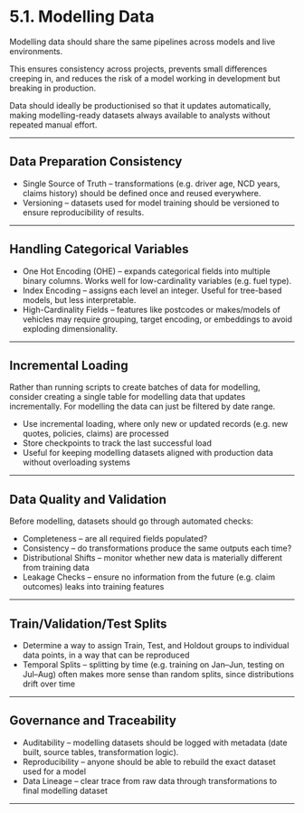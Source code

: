 # 5.1. Modelling Data

Modelling data should share the same pipelines across models and live environments.  

This ensures consistency across projects, prevents small differences creeping in, and reduces the risk of a model working in development but breaking in production.  

Data should ideally be productionised so that it updates automatically, making modelling-ready datasets always available to analysts without repeated manual effort.  

---

## Data Preparation Consistency

- Single Source of Truth – transformations (e.g. driver age, NCD years, claims history) should be defined once and reused everywhere.  
- Versioning – datasets used for model training should be versioned to ensure reproducibility of results.  

---

## Handling Categorical Variables

- One Hot Encoding (OHE) – expands categorical fields into multiple binary columns. Works well for low-cardinality variables (e.g. fuel type).  
- Index Encoding – assigns each level an integer. Useful for tree-based models, but less interpretable.  
- High-Cardinality Fields – features like postcodes or makes/models of vehicles may require grouping, target encoding, or embeddings to avoid exploding dimensionality.  

---

## Incremental Loading

Rather than running scripts to create batches of data for modelling, consider creating a single table for modelling data that updates incrementally. For modelling the data can just be filtered by date range. 

- Use incremental loading, where only new or updated records (e.g. new quotes, policies, claims) are processed
- Store checkpoints to track the last successful load
- Useful for keeping modelling datasets aligned with production data without overloading systems

---

## Data Quality and Validation

Before modelling, datasets should go through automated checks:  

- Completeness – are all required fields populated?  
- Consistency – do transformations produce the same outputs each time?  
- Distributional Shifts – monitor whether new data is materially different from training data
- Leakage Checks – ensure no information from the future (e.g. claim outcomes) leaks into training features

---

## Train/Validation/Test Splits

- Determine a way to assign Train, Test, and Holdout groups to individual data points, in a way that can be reproduced
- Temporal Splits – splitting by time (e.g. training on Jan–Jun, testing on Jul–Aug) often makes more sense than random splits, since distributions drift over time
 
---

## Governance and Traceability

- Auditability – modelling datasets should be logged with metadata (date built, source tables, transformation logic).  
- Reproducibility – anyone should be able to rebuild the exact dataset used for a model
- Data Lineage – clear trace from raw data through transformations to final modelling dataset

---